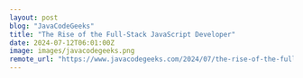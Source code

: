 ```yaml
---
layout: post
blog: "JavaCodeGeeks"
title: "The Rise of the Full-Stack JavaScript Developer"
date: 2024-07-12T06:01:00Z
image: images/javacodegeeks.png
remote_url: "https://www.javacodegeeks.com/2024/07/the-rise-of-the-full-stack-javascript-developer.html"
---
```

